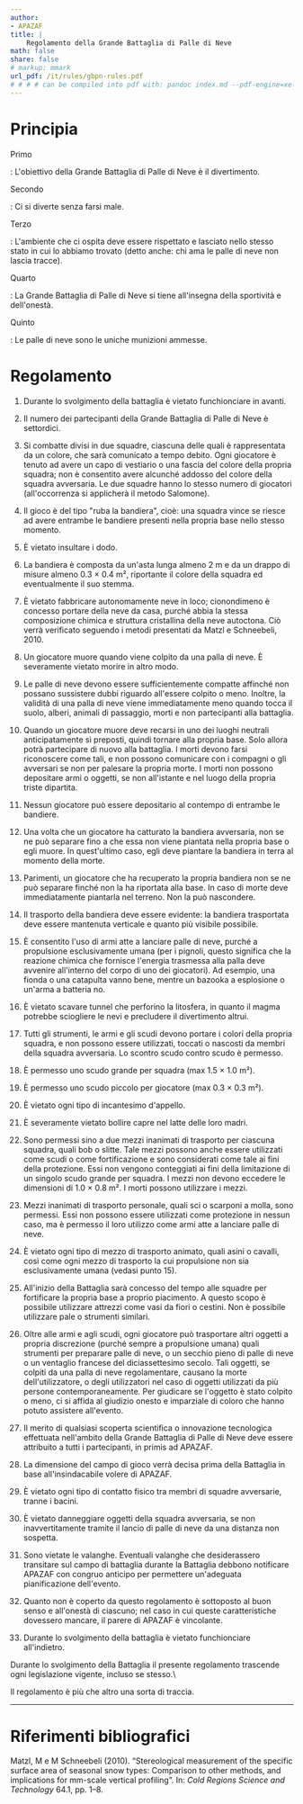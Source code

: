 ```yaml
---
author:
- APAZAF
title: |
    Regolamento della Grande Battaglia di Palle di Neve
math: false
share: false
# markup: mmark
url_pdf: /it/rules/gbpn-rules.pdf
# # # # can be compiled into pdf with: pandoc index.md --pdf-engine=xelatex -o gpbn-rules.pdf
---
```



Principia
=========

Primo

:   L'obiettivo della Grande Battaglia di Palle di Neve è il
    divertimento.

Secondo

:   Ci si diverte senza farsi male.

Terzo

:   L'ambiente che ci ospita deve essere rispettato e lasciato nello
    stesso stato in cui lo abbiamo trovato (detto anche: chi ama le
    palle di neve non lascia tracce).

Quarto

:   La Grande Battaglia di Palle di Neve si tiene all'insegna della
    sportività e dell'onestà.

Quinto

:   Le palle di neve sono le uniche munizioni ammesse.

Regolamento
===========

1.  Durante lo svolgimento della battaglia è vietato funchionciare in
    avanti.

2.  Il numero dei partecipanti della Grande Battaglia di Palle di Neve è
    settordici.

3.  Si combatte divisi in due squadre, ciascuna delle quali è
    rappresentata da un colore, che sarà comunicato a tempo debito. Ogni
    giocatore è tenuto ad avere un capo di vestiario o una fascia del
    colore della propria squadra; non è consentito avere alcunché
    addosso del colore della squadra avversaria. Le due squadre hanno lo
    stesso numero di giocatori (all'occorrenza si applicherà il metodo
    Salomone).

4.  Il gioco è del tipo "ruba la bandiera", cioè: una squadra vince se
    riesce ad avere entrambe le bandiere presenti nella propria base
    nello stesso momento.

5.  È vietato insultare i dodo.

6.  La bandiera è composta da un'asta lunga almeno 2 m e da un drappo di
    misure almeno 0.3 × 0.4 m², riportante il colore della
    squadra ed eventualmente il suo stemma.

7.  È vietato fabbricare autonomamente neve in loco; cionondimeno è
    concesso portare della neve da casa, purché abbia la stessa
    composizione chimica e struttura cristallina della neve autoctona.
    Ciò verrà verificato seguendo i metodi presentati da
    Matzl e Schneebeli, 2010.

8.  Un giocatore muore quando viene colpito da una palla di neve. È
    severamente vietato morire in altro modo.

9.  Le palle di neve devono essere sufficientemente compatte affinché
    non possano sussistere dubbi riguardo all'essere colpito o meno.
    Inoltre, la validità di una palla di neve viene immediatamente meno
    quando tocca il suolo, alberi, animali di passaggio, morti e non
    partecipanti alla battaglia.

10. Quando un giocatore muore deve recarsi in uno dei luoghi neutrali
    anticipatamente sì preposti, quindi tornare alla propria base. Solo
    allora potrà partecipare di nuovo alla battaglia. I morti devono
    farsi riconoscere come tali, e non possono comunicare con i compagni
    o gli avversari se non per palesare la propria morte. I morti non
    possono depositare armi o oggetti, se non all'istante e nel luogo
    della propria triste dipartita.

11. Nessun giocatore può essere depositario al contempo di entrambe le
    bandiere.

12. Una volta che un giocatore ha catturato la bandiera avversaria, non
    se ne può separare fino a che essa non viene piantata nella propria
    base o egli muore. In quest'ultimo caso, egli deve piantare la
    bandiera in terra al momento della morte.

13. Parimenti, un giocatore che ha recuperato la propria bandiera non se
    ne può separare finché non la ha riportata alla base. In caso di
    morte deve immediatamente piantarla nel terreno. Non la può
    nascondere.

14. Il trasporto della bandiera deve essere evidente: la bandiera
    trasportata deve essere mantenuta verticale e quanto più visibile
    possibile.

15. È consentito l'uso di armi
    atte a lanciare palle di neve, purché a propulsione esclusivamente
    umana (per i pignoli, questo significa che la reazione chimica che
    fornisce l'energia trasmessa alla palla deve avvenire all'interno
    del corpo di uno dei giocatori). Ad esempio, una fionda o una
    catapulta vanno bene, mentre un bazooka a esplosione o un'arma a
    batteria no.

16. È vietato scavare tunnel che perforino la litosfera, in quanto il
    magma potrebbe sciogliere le nevi e precludere il divertimento
    altrui.

17. Tutti gli strumenti, le armi e gli scudi devono portare i colori
    della propria squadra, e non possono essere utilizzati, toccati o
    nascosti da membri della squadra avversaria. Lo scontro scudo contro
    scudo è permesso.

18. È permesso uno scudo grande per squadra (max 1.5 × 1.0 m²).

19. È permesso uno scudo piccolo per giocatore (max 0.3 × 0.3 m²).

20. È vietato ogni tipo di incantesimo d'appello.

21. È severamente vietato bollire capre nel latte delle loro madri.

22. Sono permessi sino a due mezzi inanimati di trasporto per ciascuna
    squadra, quali bob o slitte. Tale mezzi possono anche essere
    utilizzati come scudi o come fortificazione e sono considerati come
    tale ai fini della protezione. Essi non vengono conteggiati ai fini
    della limitazione di un singolo scudo grande per squadra. I mezzi
    non devono eccedere le dimensioni di 1.0 × 0.8 m². I morti
    possono utilizzare i mezzi.

23. Mezzi inanimati di trasporto personale, quali sci o scarponi a
    molla, sono permessi. Essi non possono essere utilizzati come
    protezione in nessun caso, ma è permesso il loro utilizzo come armi
    atte a lanciare palle di neve.

24. È vietato ogni tipo di mezzo di trasporto animato, quali asini o
    cavalli, così come ogni mezzo di trasporto la cui propulsione non
    sia esclusivamente umana (vedasi punto 15).

25. All'inizio della Battaglia sarà concesso del tempo alle squadre per
    fortificare la propria base a proprio piacimento. A questo scopo è
    possibile utilizzare attrezzi come vasi da fiori o cestini. Non è
    possibile utilizzare pale o strumenti similari.

26. Oltre alle armi e agli scudi, ogni giocatore può trasportare altri
    oggetti a propria discrezione (purché sempre a propulsione umana)
    quali strumenti per preparare palle di neve, o un secchio pieno di
    palle di neve o un ventaglio francese del diciassettesimo secolo.
    Tali oggetti, se colpiti da una palla di neve regolamentare, causano
    la morte dell'utilizzatore, o degli utilizzatori nel caso di oggetti
    utilizzati da più persone contemporaneamente. Per giudicare se
    l'oggetto è stato colpito o meno, ci si affida al giudizio onesto e
    imparziale di coloro che hanno potuto assistere all'evento.

27. Il merito di qualsiasi scoperta scientifica o innovazione
    tecnologica effettuata nell'ambito della Grande Battaglia di Palle
    di Neve deve essere attribuito a tutti i partecipanti, in primis ad
    APAZAF.

28. La dimensione del campo di gioco verrà decisa prima della Battaglia
    in base all'insindacabile volere di APAZAF.

29. È vietato ogni tipo di contatto fisico tra membri di squadre
    avversarie, tranne i bacini.

30. È vietato danneggiare oggetti della squadra avversaria, se non
    inavvertitamente tramite il lancio di palle di neve da una distanza
    non sospetta.

31. Sono vietate le valanghe. Eventuali valanghe che desiderassero
    transitare sul campo di battaglia durante la Battaglia debbono
    notificare APAZAF con congruo anticipo per permettere un'adeguata
    pianificazione dell'evento.

32. Quanto non è coperto da questo regolamento è sottoposto al buon
    senso e all'onestà di ciascuno; nel caso in cui queste
    caratteristiche dovessero mancare, il parere di APAZAF è vincolante.

33. Durante lo svolgimento della battaglia è vietato funchionciare
    all'indietro.

Durante lo svolgimento della Battaglia il presente regolamento trascende
ogni legislazione vigente, incluso se stesso.\

Il regolamento è più che altro una sorta di traccia.


------

Riferimenti bibliografici
=========================

Matzl, M e M Schneebeli (2010). “Stereological measurement of the specific surface area
of seasonal snow types: Comparison to other methods, and implications for mm-scale
vertical profiling”. In: _Cold Regions Science and Technology_ 64.1, pp. 1–8.
